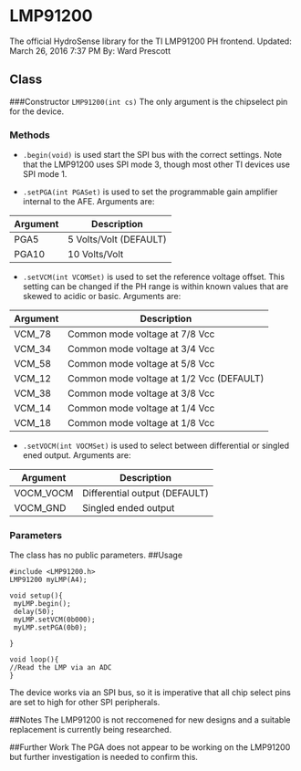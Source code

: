 # LMP91200
The official HydroSense library for the TI LMP91200 PH frontend.
Updated: March 26, 2016 7:37 PM
By: Ward Prescott

## Class
###Constructor
`LMP91200(int cs)` The only argument is the chipselect pin for the device.

### Methods
- `.begin(void)` is used start the SPI bus with the correct settings.  Note that the LMP91200 uses SPI mode 3, though most other TI devices use SPI mode 1.

- `.setPGA(int PGASet)` is used to set the programmable gain amplifier internal to the AFE.  Arguments are:

| Argument | Description |
|--------|--------|
|      PGA5 |  5 Volts/Volt (DEFAULT)      |
|PGA10 | 10 Volts/Volt|

- `.setVCM(int VCOMSet)` is used to set the reference voltage offset.  This setting can be changed if the PH range is within known values that are skewed to acidic or basic.  Arguments are:


| Argument | Description |
|--------|--------|
|     VCM_78  |  Common mode voltage at 7/8 Vcc   |
|     VCM_34  |  Common mode voltage at 3/4 Vcc   |
|     VCM_58  |  Common mode voltage at 5/8 Vcc   |
|     VCM_12  |  Common mode voltage at 1/2 Vcc (DEFAULT)   |
|     VCM_38  |  Common mode voltage at 3/8 Vcc   |
|     VCM_14  |  Common mode voltage at 1/4 Vcc   |
|     VCM_18  |  Common mode voltage at 1/8 Vcc   |


- `.setVOCM(int VOCMSet)` is used to select between differential or singled ened output.  Arguments are:

| Argument | Description |
|--------|--------|
|      VOCM_VOCM  |  Differential output (DEFAULT)      |
|VOCM_GND | Singled ended output |
### Parameters
The class has no public parameters.
##Usage
```
#include <LMP91200.h>
LMP91200 myLMP(A4);

void setup(){
 myLMP.begin();
 delay(50);
 myLMP.setVCM(0b000);
 myLMP.setPGA(0b0);
 
}

void loop(){
//Read the LMP via an ADC
}

```
The device works via an SPI bus, so it is imperative that all chip select pins are set to high for other SPI peripherals.

##Notes
The LMP91200 is not reccomened for new designs and a suitable replacement is currently being researched.

##Further Work
The PGA does not appear to be working on the LMP91200 but further investigation is needed to confirm this.
